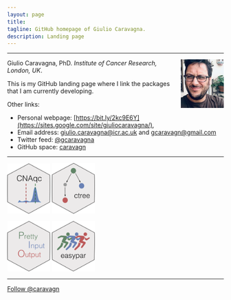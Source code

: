 ```yaml
---
layout: page
title: 
tagline: GitHub homepage of Giulio Caravagna.
description: Landing page
---
```




---

<img src="https://raw.githubusercontent.com/caravagn/caravagn.github.io/master/assets/io.jpg" align="right" alt="Giulio" style="width:100px;"/>

Giulio Caravagna, PhD. _Institute of Cancer Research, London, UK_.

This is my GitHub landing page where I link the packages that I am currently developing. 

Other links:

* Personal webpage: [https://bit.ly/2kc9E6Y](https://sites.google.com/site/giuliocaravagna/), 
* Email address: [giulio.caravagna@icr.ac.uk](mailto:giulio.caravagna@icr.ac.uk) and [gcaravagn@gmail.com](mailto:gcaravagn@gmail.com)
* Twitter feed: [\@gcaravagna](https://twitter.com/gcaravagna)
* GitHub space: [caravagn](https://github.com/caravagn)

---

<a href="https://caravagn.github.io/CNAqc"><img src="https://raw.githubusercontent.com/caravagn/CNAqc/master/man/figures/logo.png" width="100"></a>
<a href="https://caravagn.github.io/ctree"><img src="https://raw.githubusercontent.com/caravagn/ctree/master/man/figures/logo.png" width="100"></a>

<a href="https://caravagn.github.io/pio"><img src="https://raw.githubusercontent.com/caravagn/pio/master/man/figures/logo.png" width="100"></a>
<a href="https://caravagn.github.io/easypar"><img src="https://raw.githubusercontent.com/caravagn/easypar/master/man/figures/logo.png" width="100"></a>

---

<!-- Place this tag in your head or just before your close body tag. -->
<script async defer src="https://buttons.github.io/buttons.js"></script>

<!-- Place this tag where you want the button to render. -->
<a class="github-button" href="https://github.com/caravagn" aria-label="Follow @caravagn on GitHub">Follow @caravagn</a>
